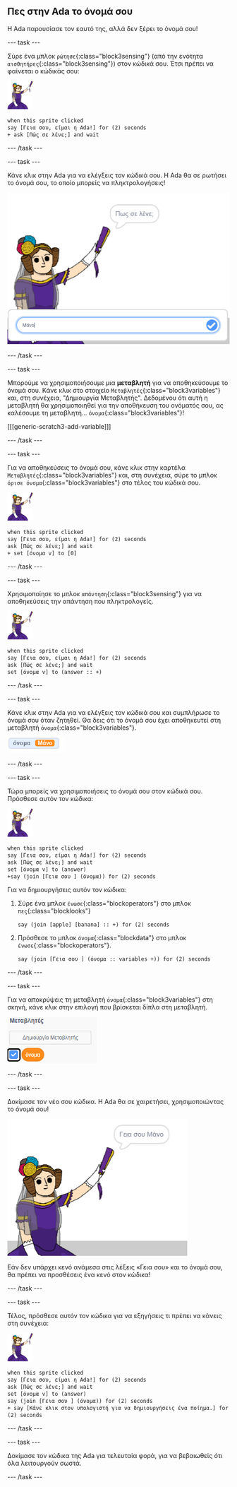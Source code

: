 ## Πες στην Ada το όνομά σου

Η Ada παρουσίασε τον εαυτό της, αλλά δεν ξέρει το όνομά σου!

--- task ---

Σύρε ένα μπλοκ `ρώτησε`{:class="block3sensing"} (από την ενότητα `αισθητήρες`{:class="block3sensing"}) στον κώδικά σου. Έτσι πρέπει να φαίνεται ο κώδικάς σου:

![αντικείμενο Ada](images/ada-sprite.png)

```blocks3
when this sprite clicked
say [Γεια σου, είμαι η Ada!] for (2) seconds
+ ask [Πώς σε λένε;] and wait
```

--- /task ---

--- task ---

Κάνε κλικ στην Ada για να ελέγξεις τον κώδικά σου. Η Ada θα σε ρωτήσει το όνομά σου, το οποίο μπορείς να πληκτρολογήσεις!

![αντικείμενο Ada που ρωτά ποιο είναι το όνομά σου](images/poetry-input.png)

--- /task ---

--- task ---

Μπορούμε να χρησιμοποιήσουμε μια **μεταβλητή** για να αποθηκεύσουμε το όνομά σου. Κάνε κλικ στο στοιχείο `Μεταβλητές`{:class="block3variables"} και, στη συνέχεια, "Δημιουργία Μεταβλητής". Δεδομένου ότι αυτή η μεταβλητή θα χρησιμοποιηθεί για την αποθήκευση του ονόματός σου, ας καλέσουμε τη μεταβλητή... `όνομα`{:class="block3variables"}!

[[[generic-scratch3-add-variable]]]

--- /task ---

--- task ---

Για να αποθηκεύσεις το όνομά σου, κάνε κλικ στην καρτέλα `Μεταβλητές`{:class="block3variables"} και, στη συνέχεια, σύρε το μπλοκ `όρισε όνομα`{:class="block3variables"} στο τέλος του κώδικά σου.

![αντικείμενο Ada](images/ada-sprite.png)

```blocks3
when this sprite clicked
say [Γεια σου, είμαι η Ada!] for (2) seconds
ask [Πώς σε λένε;] and wait
+ set [όνομα v] to [0]
```

--- /task ---

--- task ---

Χρησιμοποίησε το μπλοκ `απάντηση`{:class="block3sensing"} για να αποθηκεύσεις την απάντηση που πληκτρολογείς.

![αντικείμενο Ada](images/ada-sprite.png)

```blocks3
when this sprite clicked
say [Γεια σου, είμαι η Ada!] for (2) seconds
ask [Πώς σε λένε;] and wait
set [όνομα v] to (answer :: +)
```

--- /task ---

--- task ---

Κάνε κλικ στην Ada για να ελέγξεις τον κώδικά σου και συμπλήρωσε το όνομά σου όταν ζητηθεί. Θα δεις ότι το όνομά σου έχει αποθηκευτεί στη μεταβλητή `όνομα`{:class="block3variables"}.

![στιγμιότυπο οθόνης](images/poetry-name-test.png)

--- /task ---

--- task ---

Τώρα μπορείς να χρησιμοποιήσεις το όνομά σου στον κώδικά σου. Πρόσθεσε αυτόν τον κώδικα:

![αντικείμενο Ada](images/ada-sprite.png)

```blocks3
when this sprite clicked
say [Γεια σου, είμαι η Ada!] for (2) seconds
ask [Πώς σε λένε;] and wait
set [όνομα v] to (answer)
+say (join [Γεια σου ] (όνομα)) for (2) seconds 
```

Για να δημιουργήσεις αυτόν τον κώδικα:

1. Σύρε ένα μπλοκ `ένωσε`{:class="blockoperators"} στο μπλοκ `πες`{:class="blocklooks"}
    
    ```blocks3
    say (join [apple] [banana] :: +) for (2) seconds
    ```

2. Πρόσθεσε το μπλοκ `όνομα`{:class="blockdata"} στο μπλοκ `ένωσε`{:class="blockoperators"}.
    
    ```blocks3
    say (join [Γεια σου ] (όνομα :: variables +)) for (2) seconds
    ```

--- /task ---

--- task ---

Για να αποκρύψεις τη μεταβλητή `όνομα`{:class="block3variables"} στη σκηνή, κάνε κλικ στην επιλογή που βρίσκεται δίπλα στη μεταβλητή.

![επιλογή μεταβλητής ονόματος](images/poetry-tick-annotated.png)

--- /task ---

--- task ---

Δοκίμασε τον νέο σου κώδικα. Η Ada θα σε χαιρετήσει, χρησιμοποιώντας το όνομά σου!

![στιγμιότυπο οθόνης](images/poetry-name-test2.png)

Εάν δεν υπάρχει κενό ανάμεσα στις λέξεις «Γεια σου» και το όνομά σου, θα πρέπει να προσθέσεις ένα κενό στον κώδικα!

--- /task ---

--- task ---

Τέλος, πρόσθεσε αυτόν τον κώδικα για να εξηγήσεις τι πρέπει να κάνεις στη συνέχεια:

![αντικείμενο Ada](images/ada-sprite.png)

```blocks3
when this sprite clicked
say [Γεια σου, είμαι η Ada!] for (2) seconds
ask [Πώς σε λένε;] and wait
set [όνομα v] to (answer)
say (join [Γεια σου ] (όνομα)) for (2) seconds 
+ say [Κάνε κλικ στον υπολογιστή για να δημιουργήσεις ένα ποίημα.] for (2) seconds 
```

--- /task ---

--- task ---

Δοκίμασε τον κώδικα της Ada για τελευταία φορά, για να βεβαιωθείς ότι όλα λειτουργούν σωστά.

--- /task ---